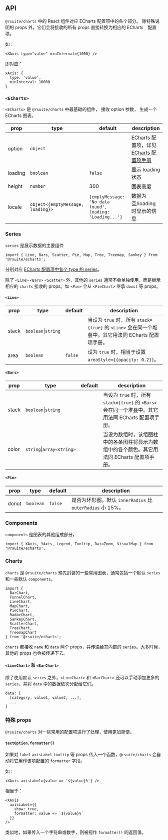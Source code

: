 
## API

`@rsuite/charts` 中的 React 组件对应 ECharts 配置项中的各个部分。
除特殊说明的 props 外，它们会将接收的所有 props 直接转换为相应的 ECharts　配置项。

如：
```
<XAxis type="value" minInterval={1000} />
```

即对应：

```
xAxis: {
  type: 'value',
  minInterval: 10000
}
```

### `<ECharts>`

`<ECharts>` 是 `@rsuite/charts` 中最基础的组件，
接收 option 参数，
生成一个 ECharts 图表。

| prop | type | default | description |
| ---- | ---- | ------- | ----------- |
| option | `object`  |  | ECharts 配置项，详见　[ECharts 配置项手册](http://echarts.baidu.com/option.html)|
| loading | `boolean` | `false` | 显示 loading 状态 |
| height | `number` | 300 | 图表高度 |
| locale | `object<{emptyMessage, loading}>` | `{emptyMessage: 'No data found', loading: 'Loading...'}` | 数据为空/loading 时显示的信息|

### Series

`series` 是展示数据的主要组件

```
import { Line, Bars, Scatter, Pie, Map, Tree, Treemap, Sankey } from '@rsuite/echarts';
```

分别对应 [ECharts 配置项中各个 type 的 series](http://echarts.baidu.com/option.html#series)。

除了 `<Line>` `<Bars>` `<Scatter>` 外，其他的 `series` 通常不会单独使用，而是继承相应的 `charts` 接收的 props。如 `<Pie>` 会从 `<PieChart>` 继承 `donut` 等 props。

#### `<Line>`

| prop | type | default | description |
| ---- | ---- | ------- | ----------- |
| stack | `boolean`&#124;`string`  |  | 当设为 `true` 时，所有 `stack={true}` 的 `<Line>` 会在同一个堆叠中。其它用法同 ECharts 配置项手册。 |
| area | `boolean` | `false` | 设为 `true` 时，相当于设置 `areaStyle={{opacity: 0.2}}`。 |

#### `<Bars>`

| prop | type | default | description |
| ---- | ---- | ------- | ----------- |
| stack | `boolean`&#124;`string`  |  | 当设为 `true` 时，所有 `stack={true}` 的 `<Bars>` 会在同一个堆叠中。其它用法同 ECharts 配置项手册。 |
| color | `string`&#124;`array<string>` | | 当设为数组时，该组图柱中的各条图柱将显示为数组中的各个颜色。其它用法同 ECharts 配置项手册。 |


#### `<Pie>`

| prop | type | default | description |
| ---- | ---- | ------- | ----------- |
| donut | `boolean` | `false` | 是否为环形图。默认 `innerRadius` 比 `outerRadius` 小 15%。 |

### Components

`components` 是图表的其他组成部分，

```
import { XAxis, YAxis, Legend, Tooltip, DataZoom, VisualMap } from '@rsuite/echarts';
```

### Charts

`charts` 是 `@rsuite/charts` 预先封装的一些常用图表，通常包括一个默认 `series` 和一些默认 `components`。

```
import {
  BarChart,
  FunnelChart,
  LineChart,
  MapChart,
  PieChart,
  RadarChart,
  SankeyChart,
  ScatterChart,
  TreeChart,
  TreemapChart
} from '@rsuite/echarts';
```

`charts` 都接收 `name` 和 `data` 两个 props，并传递给其内部的 `series`。大多时候，其他的 props 也会被传递下去。

#### `<LineChart>` 和 `<BarChart>`

除了使用默认 `series` 之外，`<LineChart>` 和 `<BarChart>` 还可以手动添加更多的 `series`，并将 `data` 中的数据依次分配给它们。

```
data: [
  [category, value1, value2, ...],
  ...
]

```

### 特殊 props

`@rsuite/charts` 对一些常用的配置项进行了处理，使用更加简便。

#### `textOption.formatter()`

如果对 `label` `axisLabel` `tooltip` 等 props 传入一个函数，`@rsuite/charts` 会自动将它用作该项配置的 `formatter` 字段。

如：
```
<XAxis axisLabel={value => `${value}%`} />
```

相当于：
```
<XAxis
  axisLabel={{
    show: true,
    formatter: value => `${value}%`
  }}
/>
```

类似地，如果传入一个字符串或数字，则被视作 `formatter()` 的返回值。
